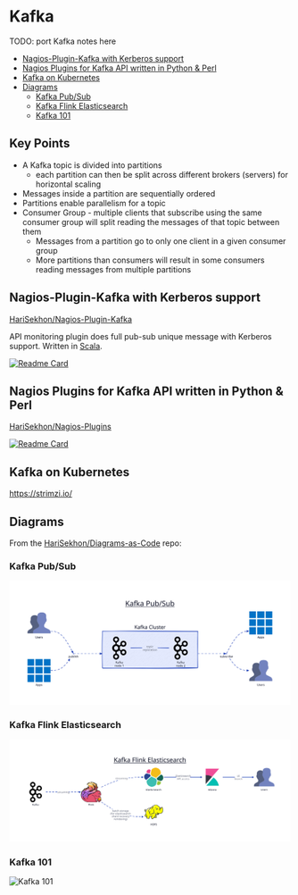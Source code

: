 # Kafka

TODO: port Kafka notes here

<!-- INDEX_START -->

- [Nagios-Plugin-Kafka with Kerberos support](#nagios-plugin-kafka-with-kerberos-support)
- [Nagios Plugins for Kafka API written in Python & Perl](#nagios-plugins-for-kafka-api-written-in-python--perl)
- [Kafka on Kubernetes](#kafka-on-kubernetes)
- [Diagrams](#diagrams)
  - [Kafka Pub/Sub](#kafka-pubsub)
  - [Kafka Flink Elasticsearch](#kafka-flink-elasticsearch)
  - [Kafka 101](#kafka-101)

<!-- INDEX_END -->

## Key Points

- A Kafka topic is divided into partitions
  - each partition can then be split across different brokers (servers) for horizontal scaling
- Messages inside a partition are sequentially ordered
- Partitions enable parallelism for a topic
- Consumer Group - multiple clients that subscribe using the same consumer group will split reading the messages of that
  topic between them
  - Messages from a partition go to only one client in a given consumer group
  - More partitions than consumers will result in some consumers reading messages from multiple partitions

## Nagios-Plugin-Kafka with Kerberos support

[HariSekhon/Nagios-Plugin-Kafka](https://github.com/HariSekhon/Nagios-Plugin-Kafka)

API monitoring plugin does full pub-sub unique message with Kerberos support. Written in [Scala](scala.md).

[![Readme Card](https://github-readme-stats.vercel.app/api/pin/?username=HariSekhon&repo=Nagios-Plugin-Kafka&theme=ambient_gradient&description_lines_count=3)](https://github.com/HariSekhon/Nagios-Plugin-Kafka)

## Nagios Plugins for Kafka API written in Python & Perl

[HariSekhon/Nagios-Plugins](https://github.com/HariSekhon/Nagios-Plugins)

[![Readme Card](https://github-readme-stats.vercel.app/api/pin/?username=HariSekhon&repo=Nagios-Plugins&theme=ambient_gradient&description_lines_count=3)](https://github.com/HariSekhon/Nagios-Plugins)

## Kafka on Kubernetes

<https://strimzi.io/>

## Diagrams

From the [HariSekhon/Diagrams-as-Code](https://github.com/HariSekhon/Diagrams-as-Code) repo:

### Kafka Pub/Sub

![Kafka Pub/Sub](https://raw.githubusercontent.com/HariSekhon/Diagrams-as-Code/refs/heads/master/images/kafka_pubsub.svg)

### Kafka Flink Elasticsearch

![Kafka Flink Elasticsearch](https://github.com/HariSekhon/Diagrams-as-Code/raw/master/images/kafka_flink_elasticsearch.svg)

### Kafka 101

![Kafka 101](images/kafka_101.gif)

